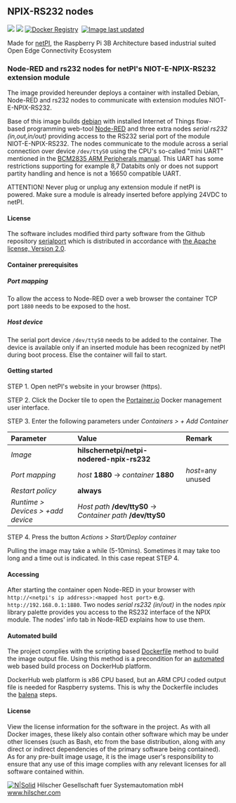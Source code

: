 ## NPIX-RS232 nodes

[![](https://images.microbadger.com/badges/image/hilschernetpi/netpi-nodered-npix-rs232.svg)](https://microbadger.com/images/hilschernetpi/netpi-nodered-npix-rs232 "NPIX-RS232")
[![](https://images.microbadger.com/badges/commit/hilschernetpi/netpi-nodered-npix-rs232.svg)](https://microbadger.com/images/hilschernetpi//netpi-nodered-npix-rs232 "NPIX-RS232")
[![Docker Registry](https://img.shields.io/docker/pulls/hilschernetpi/netpi-nodered-npix-rs232.svg)](https://registry.hub.docker.com/u/hilschernetpi/netpi-nodered-npix-rs232/)&nbsp;
[![Image last updated](https://img.shields.io/badge/dynamic/json.svg?url=https://api.microbadger.com/v1/images/hilschernetpi/netpi-nodered-npix-rs232&label=Image%20last%20updated&query=$.LastUpdated&colorB=007ec6)](http://microbadger.com/images/hilschernetpi/netpi-nodered-npix-rs232 "Image last updated")&nbsp;

Made for [netPI](https://www.netiot.com/netpi/), the Raspberry Pi 3B Architecture based industrial suited Open Edge Connectivity Ecosystem

### Node-RED and rs232 nodes for netPI's NIOT-E-NPIX-RS232 extension module

The image provided hereunder deploys a container with installed Debian, Node-RED and rs232 nodes to communicate with extension modules NIOT-E-NPIX-RS232.

Base of this image builds [debian](https://www.balena.io/docs/reference/base-images/base-images/) with installed Internet of Things flow-based programming web-tool [Node-RED](https://nodered.org/) and three extra nodes *serial rs232 (in,out,in/out)* providing access to the RS232 serial port of the module NIOT-E-NPIX-RS232. The nodes communicate to the module across a serial connection over device `/dev/ttyS0` using the CPU's so-called "mini UART" mentioned in the [BCM2835 ARM Peripherals manual](https://www.raspberrypi.org/app/uploads/2012/02/BCM2835-ARM-Peripherals.pdf). This UART has some restrictions supporting for example 8,7 Databits only or does not support partity handling and hence is not a 16650 compatible UART.

ATTENTION! Never plug or unplug any extension module if netPI is powered. Make sure a module is already inserted before applying 24VDC to netPI. 

#### License

The software includes modified third party software from the Github repository [serialport](https://github.com/node-red/node-red-nodes/tree/master/io/serialport) which is distributed in accordance with [the Apache license, Version 2.0](http://www.apache.org/licenses/LICENSE-2.0.html).

#### Container prerequisites

##### Port mapping

To allow the access to Node-RED over a web browser the container TCP port `1880` needs to be exposed to the host.

##### Host device

The serial port device `/dev/ttyS0` needs to be added to the container. The device is available only if an inserted module has been recognized by netPI during boot process. Else the container will fail to start.

#### Getting started

STEP 1. Open netPI's website in your browser (https).

STEP 2. Click the Docker tile to open the [Portainer.io](http://portainer.io/) Docker management user interface.

STEP 3. Enter the following parameters under *Containers > + Add Container*

Parameter | Value | Remark
:---------|:------ |:------
*Image* | **hilschernetpi/netpi-nodered-npix-rs232** |
*Port mapping* | *host* **1880** -> *container* **1880** | *host*=any unused
*Restart policy* | **always**
*Runtime > Devices > +add device* | *Host path* **/dev/ttyS0** -> *Container path* **/dev/ttyS0** |

STEP 4. Press the button *Actions > Start/Deploy container*

Pulling the image may take a while (5-10mins). Sometimes it may take too long and a time out is indicated. In this case repeat STEP 4.

#### Accessing

After starting the container open Node-RED in your browser with `http://<netpi's ip address>:<mapped host port>` e.g. `http://192.168.0.1:1880`. Two nodes *serial rs232 (in/out)* in the nodes *npix* library palette provides you access to the RS232 interface of the NPIX module. The nodes' info tab in Node-RED explains how to use them.

#### Automated build

The project complies with the scripting based [Dockerfile](https://docs.docker.com/engine/reference/builder/) method to build the image output file. Using this method is a precondition for an [automated](https://docs.docker.com/docker-hub/builds/) web based build process on DockerHub platform.

DockerHub web platform is x86 CPU based, but an ARM CPU coded output file is needed for Raspberry systems. This is why the Dockerfile includes the [balena](https://balena.io/blog/building-arm-containers-on-any-x86-machine-even-dockerhub/) steps.

#### License

View the license information for the software in the project. As with all Docker images, these likely also contain other software which may be under other licenses (such as Bash, etc from the base distribution, along with any direct or indirect dependencies of the primary software being contained).
As for any pre-built image usage, it is the image user's responsibility to ensure that any use of this image complies with any relevant licenses for all software contained within.

[![N|Solid](http://www.hilscher.com/fileadmin/templates/doctima_2013/resources/Images/logo_hilscher.png)](http://www.hilscher.com)  Hilscher Gesellschaft fuer Systemautomation mbH  www.hilscher.com
